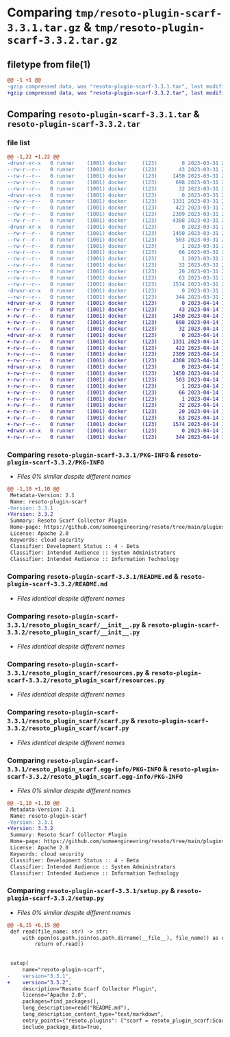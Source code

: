 # Comparing `tmp/resoto-plugin-scarf-3.3.1.tar.gz` & `tmp/resoto-plugin-scarf-3.3.2.tar.gz`

## filetype from file(1)

```diff
@@ -1 +1 @@
-gzip compressed data, was "resoto-plugin-scarf-3.3.1.tar", last modified: Fri Mar 31 23:53:10 2023, max compression
+gzip compressed data, was "resoto-plugin-scarf-3.3.2.tar", last modified: Fri Apr 14 16:11:39 2023, max compression
```

## Comparing `resoto-plugin-scarf-3.3.1.tar` & `resoto-plugin-scarf-3.3.2.tar`

### file list

```diff
@@ -1,22 +1,22 @@
-drwxr-xr-x   0 runner    (1001) docker     (123)        0 2023-03-31 23:53:10.177005 resoto-plugin-scarf-3.3.1/
--rw-r--r--   0 runner    (1001) docker     (123)       43 2023-03-31 23:51:14.000000 resoto-plugin-scarf-3.3.1/MANIFEST.in
--rw-r--r--   0 runner    (1001) docker     (123)     1450 2023-03-31 23:53:10.177005 resoto-plugin-scarf-3.3.1/PKG-INFO
--rw-r--r--   0 runner    (1001) docker     (123)      698 2023-03-31 23:51:14.000000 resoto-plugin-scarf-3.3.1/README.md
--rw-r--r--   0 runner    (1001) docker     (123)       32 2023-03-31 23:51:14.000000 resoto-plugin-scarf-3.3.1/requirements.txt
-drwxr-xr-x   0 runner    (1001) docker     (123)        0 2023-03-31 23:53:10.173005 resoto-plugin-scarf-3.3.1/resoto_plugin_scarf/
--rw-r--r--   0 runner    (1001) docker     (123)     1331 2023-03-31 23:51:14.000000 resoto-plugin-scarf-3.3.1/resoto_plugin_scarf/__init__.py
--rw-r--r--   0 runner    (1001) docker     (123)      422 2023-03-31 23:51:14.000000 resoto-plugin-scarf-3.3.1/resoto_plugin_scarf/config.py
--rw-r--r--   0 runner    (1001) docker     (123)     2309 2023-03-31 23:51:14.000000 resoto-plugin-scarf-3.3.1/resoto_plugin_scarf/resources.py
--rw-r--r--   0 runner    (1001) docker     (123)     4308 2023-03-31 23:51:14.000000 resoto-plugin-scarf-3.3.1/resoto_plugin_scarf/scarf.py
-drwxr-xr-x   0 runner    (1001) docker     (123)        0 2023-03-31 23:53:10.177005 resoto-plugin-scarf-3.3.1/resoto_plugin_scarf.egg-info/
--rw-r--r--   0 runner    (1001) docker     (123)     1450 2023-03-31 23:53:10.000000 resoto-plugin-scarf-3.3.1/resoto_plugin_scarf.egg-info/PKG-INFO
--rw-r--r--   0 runner    (1001) docker     (123)      503 2023-03-31 23:53:10.000000 resoto-plugin-scarf-3.3.1/resoto_plugin_scarf.egg-info/SOURCES.txt
--rw-r--r--   0 runner    (1001) docker     (123)        1 2023-03-31 23:53:10.000000 resoto-plugin-scarf-3.3.1/resoto_plugin_scarf.egg-info/dependency_links.txt
--rw-r--r--   0 runner    (1001) docker     (123)       66 2023-03-31 23:53:10.000000 resoto-plugin-scarf-3.3.1/resoto_plugin_scarf.egg-info/entry_points.txt
--rw-r--r--   0 runner    (1001) docker     (123)        1 2023-03-31 23:53:10.000000 resoto-plugin-scarf-3.3.1/resoto_plugin_scarf.egg-info/not-zip-safe
--rw-r--r--   0 runner    (1001) docker     (123)       32 2023-03-31 23:53:10.000000 resoto-plugin-scarf-3.3.1/resoto_plugin_scarf.egg-info/requires.txt
--rw-r--r--   0 runner    (1001) docker     (123)       20 2023-03-31 23:53:10.000000 resoto-plugin-scarf-3.3.1/resoto_plugin_scarf.egg-info/top_level.txt
--rw-r--r--   0 runner    (1001) docker     (123)       63 2023-03-31 23:53:10.177005 resoto-plugin-scarf-3.3.1/setup.cfg
--rw-r--r--   0 runner    (1001) docker     (123)     1574 2023-03-31 23:51:14.000000 resoto-plugin-scarf-3.3.1/setup.py
-drwxr-xr-x   0 runner    (1001) docker     (123)        0 2023-03-31 23:53:10.177005 resoto-plugin-scarf-3.3.1/test/
--rw-r--r--   0 runner    (1001) docker     (123)      344 2023-03-31 23:51:14.000000 resoto-plugin-scarf-3.3.1/test/test_config.py
+drwxr-xr-x   0 runner    (1001) docker     (123)        0 2023-04-14 16:11:39.718371 resoto-plugin-scarf-3.3.2/
+-rw-r--r--   0 runner    (1001) docker     (123)       43 2023-04-14 16:09:58.000000 resoto-plugin-scarf-3.3.2/MANIFEST.in
+-rw-r--r--   0 runner    (1001) docker     (123)     1450 2023-04-14 16:11:39.718371 resoto-plugin-scarf-3.3.2/PKG-INFO
+-rw-r--r--   0 runner    (1001) docker     (123)      698 2023-04-14 16:09:58.000000 resoto-plugin-scarf-3.3.2/README.md
+-rw-r--r--   0 runner    (1001) docker     (123)       32 2023-04-14 16:09:58.000000 resoto-plugin-scarf-3.3.2/requirements.txt
+drwxr-xr-x   0 runner    (1001) docker     (123)        0 2023-04-14 16:11:39.714371 resoto-plugin-scarf-3.3.2/resoto_plugin_scarf/
+-rw-r--r--   0 runner    (1001) docker     (123)     1331 2023-04-14 16:09:58.000000 resoto-plugin-scarf-3.3.2/resoto_plugin_scarf/__init__.py
+-rw-r--r--   0 runner    (1001) docker     (123)      422 2023-04-14 16:09:58.000000 resoto-plugin-scarf-3.3.2/resoto_plugin_scarf/config.py
+-rw-r--r--   0 runner    (1001) docker     (123)     2309 2023-04-14 16:09:58.000000 resoto-plugin-scarf-3.3.2/resoto_plugin_scarf/resources.py
+-rw-r--r--   0 runner    (1001) docker     (123)     4308 2023-04-14 16:09:58.000000 resoto-plugin-scarf-3.3.2/resoto_plugin_scarf/scarf.py
+drwxr-xr-x   0 runner    (1001) docker     (123)        0 2023-04-14 16:11:39.718371 resoto-plugin-scarf-3.3.2/resoto_plugin_scarf.egg-info/
+-rw-r--r--   0 runner    (1001) docker     (123)     1450 2023-04-14 16:11:39.000000 resoto-plugin-scarf-3.3.2/resoto_plugin_scarf.egg-info/PKG-INFO
+-rw-r--r--   0 runner    (1001) docker     (123)      503 2023-04-14 16:11:39.000000 resoto-plugin-scarf-3.3.2/resoto_plugin_scarf.egg-info/SOURCES.txt
+-rw-r--r--   0 runner    (1001) docker     (123)        1 2023-04-14 16:11:39.000000 resoto-plugin-scarf-3.3.2/resoto_plugin_scarf.egg-info/dependency_links.txt
+-rw-r--r--   0 runner    (1001) docker     (123)       66 2023-04-14 16:11:39.000000 resoto-plugin-scarf-3.3.2/resoto_plugin_scarf.egg-info/entry_points.txt
+-rw-r--r--   0 runner    (1001) docker     (123)        1 2023-04-14 16:11:39.000000 resoto-plugin-scarf-3.3.2/resoto_plugin_scarf.egg-info/not-zip-safe
+-rw-r--r--   0 runner    (1001) docker     (123)       32 2023-04-14 16:11:39.000000 resoto-plugin-scarf-3.3.2/resoto_plugin_scarf.egg-info/requires.txt
+-rw-r--r--   0 runner    (1001) docker     (123)       20 2023-04-14 16:11:39.000000 resoto-plugin-scarf-3.3.2/resoto_plugin_scarf.egg-info/top_level.txt
+-rw-r--r--   0 runner    (1001) docker     (123)       63 2023-04-14 16:11:39.718371 resoto-plugin-scarf-3.3.2/setup.cfg
+-rw-r--r--   0 runner    (1001) docker     (123)     1574 2023-04-14 16:09:58.000000 resoto-plugin-scarf-3.3.2/setup.py
+drwxr-xr-x   0 runner    (1001) docker     (123)        0 2023-04-14 16:11:39.718371 resoto-plugin-scarf-3.3.2/test/
+-rw-r--r--   0 runner    (1001) docker     (123)      344 2023-04-14 16:09:58.000000 resoto-plugin-scarf-3.3.2/test/test_config.py
```

### Comparing `resoto-plugin-scarf-3.3.1/PKG-INFO` & `resoto-plugin-scarf-3.3.2/PKG-INFO`

 * *Files 0% similar despite different names*

```diff
@@ -1,10 +1,10 @@
 Metadata-Version: 2.1
 Name: resoto-plugin-scarf
-Version: 3.3.1
+Version: 3.3.2
 Summary: Resoto Scarf Collector Plugin
 Home-page: https://github.com/someengineering/resoto/tree/main/plugins/scarf
 License: Apache 2.0
 Keywords: cloud security
 Classifier: Development Status :: 4 - Beta
 Classifier: Intended Audience :: System Administrators
 Classifier: Intended Audience :: Information Technology
```

### Comparing `resoto-plugin-scarf-3.3.1/README.md` & `resoto-plugin-scarf-3.3.2/README.md`

 * *Files identical despite different names*

### Comparing `resoto-plugin-scarf-3.3.1/resoto_plugin_scarf/__init__.py` & `resoto-plugin-scarf-3.3.2/resoto_plugin_scarf/__init__.py`

 * *Files identical despite different names*

### Comparing `resoto-plugin-scarf-3.3.1/resoto_plugin_scarf/resources.py` & `resoto-plugin-scarf-3.3.2/resoto_plugin_scarf/resources.py`

 * *Files identical despite different names*

### Comparing `resoto-plugin-scarf-3.3.1/resoto_plugin_scarf/scarf.py` & `resoto-plugin-scarf-3.3.2/resoto_plugin_scarf/scarf.py`

 * *Files identical despite different names*

### Comparing `resoto-plugin-scarf-3.3.1/resoto_plugin_scarf.egg-info/PKG-INFO` & `resoto-plugin-scarf-3.3.2/resoto_plugin_scarf.egg-info/PKG-INFO`

 * *Files 0% similar despite different names*

```diff
@@ -1,10 +1,10 @@
 Metadata-Version: 2.1
 Name: resoto-plugin-scarf
-Version: 3.3.1
+Version: 3.3.2
 Summary: Resoto Scarf Collector Plugin
 Home-page: https://github.com/someengineering/resoto/tree/main/plugins/scarf
 License: Apache 2.0
 Keywords: cloud security
 Classifier: Development Status :: 4 - Beta
 Classifier: Intended Audience :: System Administrators
 Classifier: Intended Audience :: Information Technology
```

### Comparing `resoto-plugin-scarf-3.3.1/setup.py` & `resoto-plugin-scarf-3.3.2/setup.py`

 * *Files 0% similar despite different names*

```diff
@@ -6,15 +6,15 @@
 def read(file_name: str) -> str:
     with open(os.path.join(os.path.dirname(__file__), file_name)) as of:
         return of.read()
 
 
 setup(
     name="resoto-plugin-scarf",
-    version="3.3.1",
+    version="3.3.2",
     description="Resoto Scarf Collector Plugin",
     license="Apache 2.0",
     packages=find_packages(),
     long_description=read("README.md"),
     long_description_content_type="text/markdown",
     entry_points={"resoto.plugins": ["scarf = resoto_plugin_scarf:ScarfCollectorPlugin"]},
     include_package_data=True,
```

